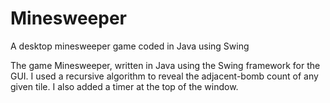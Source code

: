 # Minesweeper
A desktop minesweeper game coded in Java using Swing

The game Minesweeper, written in Java using the Swing framework for the GUI. I used a recursive algorithm to reveal the adjacent-bomb count of any given tile. I also added a timer at the top of the window. 
